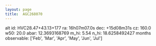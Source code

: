 ```yaml
---
layout: page
title:  AGC268070
--- 
```

alt id: HVC28.47+43.13+177
ra: 16h07m07.0s
dec: +15d08m31s
cz: 160.0
w50: 20.0
abar: 12.3693168769
m_hi: 5.54
n_hi: 18.6258492427
months observable: ['Feb', 'Mar', 'Apr', 'May', 'Jun', 'Jul']
